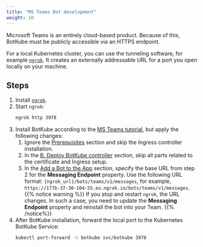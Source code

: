 ```yaml
---
title: "MS Teams Bot development"
weight: 10
---
```


Microsoft Teams is an entirely cloud-based product. Because of this, BotKube must be publicly accessible via an HTTPS endpoint.

For a local Kubernetes cluster, you can use the tunneling software, for example [`ngrok`](https://ngrok.com/). It creates an externally addressable URL for a port you open locally on your machine.

## Steps

1. Install [`ngrok`](https://ngrok.com/download).
2. Start `ngrok`:
    ```bash
    ngrok http 3978
    ```
3. Install BotKube according to the [MS Teams tutorial](/installation/teams/), but apply the following changes:
    1. Ignore the [Prerequisites](/installation/teams/#prerequisites) section and skip the Ingress controller installation.
    2. In the [B. Deploy BotKube controller](/installation/teams/#b-deploy-botkube-controller) section, skip all parts related to the certificate and Ingress setup.
    3. In the [Add a Bot to the App](/installation/teams/#add-a-bot-to-the-app) section, specify the base URL from step 2 for the **Messaging Endpoint** property. Use the following URL format: `{ngrok_url}/bots/teams/v1/messages`, for example, `https://177b-37-30-104-55.eu.ngrok.io/bots/teams/v1/messages`.
{{% notice warning %}}
If you stop and restart `ngrok`, the URL changes. In such a case, you need to update the **Messaging Endpoint** property and reinstall the bot into your Team.
{{% /notice%}}
4. After BotKube installation, forward the local port to the Kubernetes BotKube Service:
    ```bash
    kubectl port-forward -n botkube svc/botkube 3978
    ```
